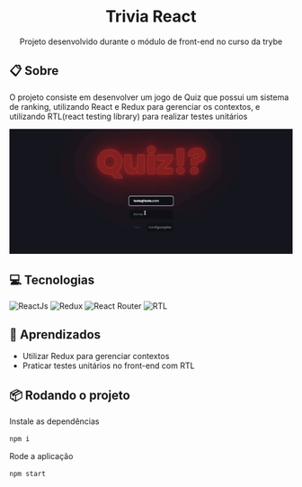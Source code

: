 <h1 align="center">Trivia React</h1>

<p align="center">
  Projeto desenvolvido durante o módulo de front-end no curso da trybe
</p>

## 📋 Sobre
O projeto consiste em desenvolver um jogo de Quiz que possui um sistema de ranking, utilizando React e Redux para gerenciar os contextos, e utilizando RTL(react testing library) para realizar testes unitários

<img src="./public/demonstration.gif" alt="website gif" width="800"/>

## 💻 Tecnologias
![ReactJs](https://img.shields.io/badge/React.js-0c3e6f?style=for-the-badge&logo=react&logoColor=white)
![Redux](https://img.shields.io/badge/Redux-7046b2?style=for-the-badge&logo=redux)
![React Router](https://img.shields.io/badge/react_router-black?style=for-the-badge&logo=react-router)
![RTL](https://img.shields.io/badge/react_testing_library-b31413?style=for-the-badge)

## 🧠 Aprendizados
- Utilizar Redux para gerenciar contextos
- Praticar testes unitários no front-end com RTL

## 📦 Rodando o projeto

Instale as dependências
```bash
npm i
```
Rode a aplicação
```bash
npm start
```
